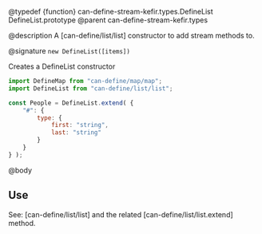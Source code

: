 @typedef {function} can-define-stream-kefir.types.DefineList DefineList.prototype
@parent can-define-stream-kefir.types

@description A [can-define/list/list] constructor to add stream methods to.

@signature `new DefineList([items])`

Creates a DefineList constructor

```js
import DefineMap from "can-define/map/map";
import DefineList from "can-define/list/list";

const People = DefineList.extend( {
	"#": {
		type: {
			first: "string",
			last: "string"
		}
	}
} );
```

@body

## Use

See: [can-define/list/list] and the related [can-define/list/list.extend] method.
